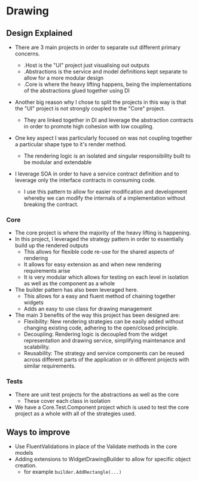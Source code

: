 # Drawing

## Design Explained

- There are 3 main projects in order to separate out different primary concerns.
	- .Host is the "UI" project just visualising out outputs
	- .Abstractions is the service and model definitions kept separate to allow for a more modular design
	- .Core is where the heavy lifting happens, being the implementations of the abstractions glued together using DI
- Another big reason why I chose to split the projects in this way is that the "UI" project is not strongly coupled to the "Core" project.
	- They are linked together in DI and leverage the abstraction contracts in order to promote high cohesion with low coupling.

- One key aspect I was particularly focused on was not coupling together a particular shape type to it's render method.
	- The rendering logic is an isolated and singular responsibility built to be modular and extendable
- I leverage SOA in order to have a service contract definition and to leverage only the interface contracts in consuming code.
	- I use this pattern to allow for easier modification and development whereby we can modify the internals of a implementation without breaking the contract. 

### Core
- The core project is where the majority of the heavy lifting is happening.
- In this project, I leveraged the strategy pattern in order to essentially build up the rendered outputs
	- This allows for flexible code re-use for the shared aspects of rendering
	- It allows for easy extension as and when new rendering requirements arise
	- It is very modular which allows for testing on each level in isolation as well as the component as a whole
- The builder pattern has also been leveraged here.
	- This allows for a easy and fluent method of chaining together widgets
	- Adds an easy to use class for drawing management
- The main 3 benefits of the way this project has been designed are:
	- Flexibility: New rendering strategies can be easily added without changing existing code, adhering to the open/closed principle.
	- Decoupling: Rendering logic is decoupled from the widget representation and drawing service, simplifying maintenance and scalability.
	- Reusability: The strategy and service components can be reused across different parts of the application or in different projects with similar requirements.


### Tests
- There are unit test projects for the abstractions as well as the core
	- These cover each class in isolation
- We have a Core.Test.Component project which is used to test the core project as a whole with all of the strategies used. 

## Ways to improve
- Use FluentValidations in place of the Validate methods in the core models
- Adding extensions to WidgetDrawingBuilder to allow for specific object creation.
	- for example `builder.AddRectangle(...)`